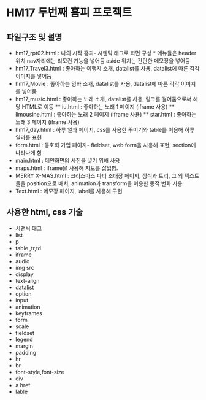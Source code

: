 HM17 두번째 홈피 프로젝트
=============================
파일구조 및 설명
------------------------------
* hm17_rpt02.html : 나의 시작 홈피- 시멘틱 태그로 화면 구성 * 메뉴들은 header위치 nav자리에는 리모컨 기능을 넣어둠 aside 위치는 간단한 메모장을 넣어둠
* hm17_Travel3.html : 좋아하는 여행지 소개, datalist를 사용, datalist에 따른 각각 이미지를 넣어둠
* hm17_Movie : 좋아하는 영화 소개, datalist를 사용, datalist에 따른 각각 이미지를 넣어둠
* hm17_music.html :  좋아하는 노래 소개, datalist를 사용, 링크를 걸어둠으로써 해당 HTML로 이동
 ** iu.html : 좋아하는 노래 1 페이지 (iframe 사용)
 ** limousine.html : 좋아하는 노래 2 페이지 (iframe 사용)
 ** star.html : 좋아하는 노래 3 페이지 (iframe 사용)
* hm17_day.html : 하루 일과 페이지, css를 사용한 꾸미기와 table를 이용해 하루 일과를 표현
* form.html : 동호회 가입 페이지- fieldset, web form을 사용해 표현, section에 나타나게 함
* main.html : 메인화면의 사진을 넣기 위해 사용
* maps.html : iframe을 사용해 지도를 삽입함.
* MERRY X-MAS.html : 크리스마스 파티 초대장 페이지, 장식과 트리, 그 외 텍스트들을 position으로 배치, animation과 transform을 이용한 동적 변화 사용
* Text.html : 메모장 페이지, label를 사용해 구현

사용한 html, css 기술
-----------------------------
* 시맨틱 태그
* list
* p
* table ,tr,td
* iframe
* audio
* img src
* display
* text-align
* datalist
* option
* input
* animation
* keyframes
* form
* scale
* fieldset
* legend
* margin
* padding
* hr
* br
* font-style,font-size
* div
* a href
* lable

